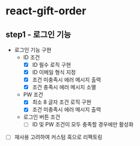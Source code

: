 # react-gift-order

## step1 - 로그인 기능

- 로그인 기능 구현
  - ID 조건
    - [x] ID 필수 로직 구현
    - [x] ID 이메일 형식 지정
    - [x] 조건 미충족시 에러 메시지 출력
    - [x] 조건 충족시 에러 메시지 소멸
  - PW 조건
    - [x] 최소 8 글자 조건 로직 구현
    - [x] 조건 미충족시 에러 메시지 출력
  - 로그인 버튼 조건
    - [ ] ID 및 PW 조건이 모두 충족할 경우에만 활성화
- [ ] 재사용 고려하여 커스텀 훅으로 리팩토링
